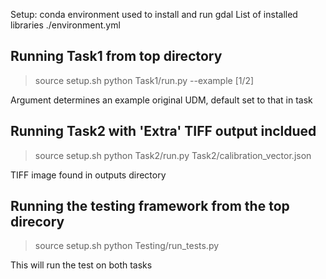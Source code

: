 Setup:
conda environment used to install and run gdal
List of installed libraries ./environment.yml


## Running Task1 from top directory
> source setup.sh
> python Task1/run.py --example [1/2]

Argument determines an example original UDM, default set to that in task


## Running Task2 with 'Extra' TIFF output incldued 
> source setup.sh
> python Task2/run.py Task2/calibration_vector.json

TIFF image found in outputs directory


## Running the testing framework from the top direcory
> source setup.sh
> python Testing/run_tests.py

This will run the test on both tasks
